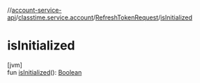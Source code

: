//[account-service-api](../../../index.md)/[classtime.service.account](../index.md)/[RefreshTokenRequest](index.md)/[isInitialized](is-initialized.md)

# isInitialized

[jvm]\
fun [isInitialized](is-initialized.md)(): [Boolean](https://kotlinlang.org/api/latest/jvm/stdlib/kotlin/-boolean/index.html)
